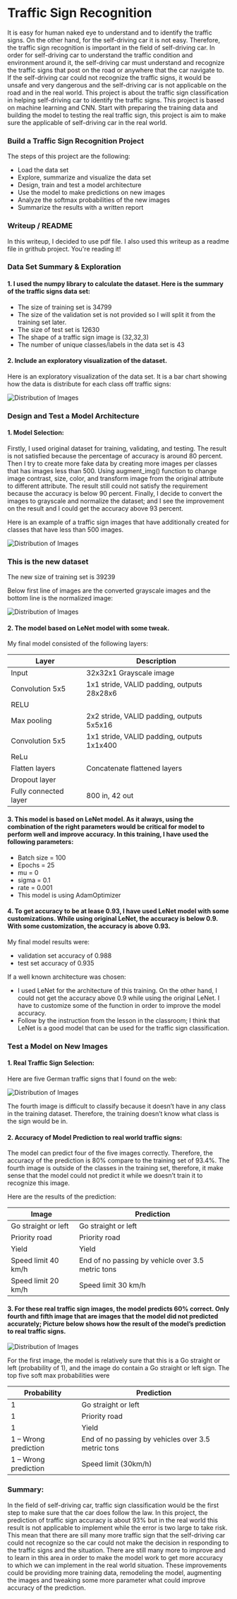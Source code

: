 # Traffic Sign Recognition

  It is easy for human naked eye to understand and to identify the traffic signs. On the other hand, for the self-driving car it is not easy. Therefore, the traffic sign recognition is important in the field of self-driving car. In order for self-driving car to understand the traffic condition and environment around it, the self-driving car must understand and recognize the traffic signs that post on the road or anywhere that the car navigate to.  If the self-driving car could not recognize the traffic signs, it would be unsafe and very dangerous and the self-driving car is not applicable on the road and in the real world. 
This project is about the traffic sign classification in helping self-driving car to identify the traffic signs. This project is based on machine learning and CNN. Start with preparing the training data and building the model to testing the real traffic sign, this project is aim to make sure the applicable of self-driving car in the real world. 

### Build a Traffic Sign Recognition Project
The steps of this project are the following:
- Load the data set 
- Explore, summarize and visualize the data set
- Design, train and test a model architecture
- Use the model to make predictions on new images
- Analyze the softmax probabilities of the new images
- Summarize the results with a written report

### Writeup / README
In this writeup, I decided to use pdf file. I also used this writeup as a readme file in grithub project. You're reading it!
### Data Set Summary & Exploration 
#### 1. I used the numpy library to calculate the dataset. Here is the summary of the traffic signs data set:
- The size of training set is 34799
- The size of the validation set is not provided so I will split it from the training set later.
- The size of test set is 12630
- The shape of a traffic sign image is (32,32,3)
- The number of unique classes/labels in the data set is 43
#### 2. Include an exploratory visualization of the dataset.
Here is an exploratory visualization of the data set. It is a bar chart showing how the data is distribute for each class off traffic signs:

![Distribution of Images](https://github.com/loynin/Traffic_Sign_Classifier/blob/master/graph1.png)

### Design and Test a Model Architecture

#### 1. Model Selection:

Firstly, I used original dataset for training, validating, and testing. The result is not satisfied because the percentage of accuracy is around 80 percent. Then I try to create more fake data by creating more images per classes that has images less than 500. Using augment_img() function to change image contrast, size, color, and transform image from the original attribute to different attribute. The result still could not satisfy the requirement because the accuracy is below 90 percent. Finally, I decide to convert the images to grayscale and normalize the dataset; and I see the improvement on the result and I could get the accuracy above 93 percent.

Here is an example of a traffic sign images that have additionally created for classes that have less than 500 images.

![Distribution of Images](https://github.com/loynin/Traffic_Sign_Classifier/blob/master/augment_image.jpg)

### This is the new dataset
  
The new size of training set is 39239

Below first line of images are the converted grayscale images and the bottom line is the normalized image:

![Distribution of Images](https://github.com/loynin/Traffic_Sign_Classifier/blob/master/graph3.png)
 

#### 2. The model based on LeNet model with some tweak. 
My final model consisted of the following layers:

| Layer | Description |
|---|---|
| Input | 32x32x1 Grayscale image |
| Convolution 5x5 |	1x1 stride, VALID padding, outputs 28x28x6 |
| RELU |	|
| Max pooling |	2x2 stride, VALID padding, outputs 5x5x16 |
| Convolution 5x5 |	1x1 stride, VALID padding, outputs 1x1x400 |
| ReLu| |	
| Flatten layers |	Concatenate flattened layers |
| Dropout layer |	|
| Fully connected layer |	800 in, 42 out |

#### 3. This model is based on LeNet model. As it always, using the combination of the right parameters would be critical for model to perform well and improve accuracy. In this training, I have used the following parameters:
- 	Batch size = 100 
- 	Epochs = 25 
- 	mu = 0 
- 	sigma = 0.1
- 	rate = 0.001
- 	This model is using AdamOptimizer

#### 4. To get accuracy to be at lease 0.93, I have used LeNet model with some customizations. While using original LeNet, the accuracy is below 0.9. With some customization, the accuracy is above 0.93.

My final model results were:

- validation set accuracy of 0.988
- test set accuracy of 0.935

If a well known architecture was chosen:

- I used LeNet for the architecture of this training. On the other hand, I could not get the accuracy above 0.9 while using the original LeNet. I have to customize some of the function in order to improve the model accuracy.
- Follow by the instruction from the lesson in the classroom; I think that LeNet is a good model that can be used for the traffic sign classification.

### Test a Model on New Images
#### 1. Real Traffic Sign Selection:
Here are five German traffic signs that I found on the web:

![Distribution of Images](https://github.com/loynin/Traffic_Sign_Classifier/blob/master/fiveimagesign.png)

The fourth image is difficult to classify because it doesn’t have in any class in the training dataset. Therefore, the training doesn’t know what class is the sign would be in.

#### 2. Accuracy of Model Prediction to real world traffic signs:

The model can predict four of the five images correctly. Therefore, the accuracy of the prediction is 80% compare to the training set of 93.4%. The fourth image is outside of the classes in the training set, therefore, it make sense that the model could not predict it while we doesn’t train it to recognize this image. 

Here are the results of the prediction:

Image |	Prediction
---|---
Go straight or left |	Go straight or left
Priority road	| Priority road
Yield	| Yield
Speed limit 40 km/h	| End of no passing by vehicle over 3.5 metric tons
Speed limit 20 km/h	| Speed limit 30 km/h

#### 3. For these real traffic sign images, the model predicts 60% correct. Only fourth and fifth image that are images that the model did not predicted accurately; Picture below shows how the result of the model’s prediction to real traffic signs. 

![Distribution of Images](https://github.com/loynin/Traffic_Sign_Classifier/blob/master/graph4.png)

For the first image, the model is relatively sure that this is a Go straight or left (probability of 1), and the image do contain a Go straight or left sign. The top five soft max probabilities were

Probability	| Prediction
---|---
1 |	Go straight or left
1	| Priority road
1	| Yield
1 – Wrong prediction	| End of no passing by vehicles over 3.5 metric tons
1 – Wrong prediction	| Speed limit (30km/h)

### Summary:

In the field of self-driving car, traffic sign classification would be the first step to make sure that the car does follow the law. In this project, the prediction of traffic sign accuracy is about 93% but in the real world this result is not applicable to implement while the error is two large to take risk. This mean that there are sill many more traffic sign that the self-driving car could not recognize so the car could not make the decision in responding to the traffic signs and the situation. There are still many more to improve and to learn in this area in order to make the model work to get more accuracy to which we can implement in the real world situation. These improvements could be providing more training data, remodeling the model, augmenting the images and tweaking some more parameter what could improve accuracy of the prediction.


